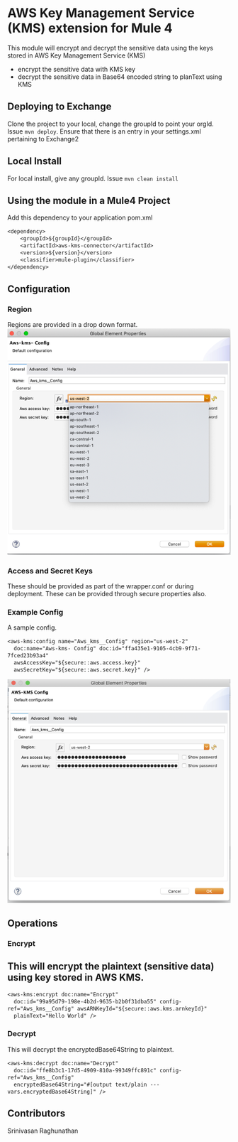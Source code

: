 # AWS Key Management Service (KMS) extension for Mule 4

This module will encrypt and decrypt the sensitive data using the keys stored in AWS Key Management Service (KMS)
- encrypt the sensitive data with KMS key
- decrypt the sensitive data in Base64 encoded string to planText using KMS

## Deploying to Exchange
Clone the project to your local, change the groupId to point your orgId. Issue `mvn deploy`.
Ensure that there is an entry in your settings.xml pertaining to Exchange2

## Local Install
For local install, give any groupId. Issue `mvn clean install`

## Using the module in a Mule4 Project
Add this dependency to your application pom.xml

```
<dependency>
	<groupId>${groupId}</groupId>
	<artifactId>aws-kms-connector</artifactId>
	<version>${version}</version>
	<classifier>mule-plugin</classifier>
</dependency>

```

## Configuration

### Region
Regions are provided in a drop down format.
![alt text](Regions.png)

### Access and Secret Keys
These should be provided as part of the wrapper.conf or during deployment.
These can be provided through secure properties also.


### Example Config
A sample config.
```
<aws-kms:config name="Aws_kms__Config" region="us-west-2"
  doc:name="Aws-kms- Config" doc:id="ffa435e1-9105-4cb9-9f71-7fced23b93a4"
  awsAccessKey="${secure::aws.access.key}"
  awsSecretKey="${secure::aws.secret.key}" />

```

![alt text](config.png)

## Operations

### Encrypt
This will encrypt the plaintext (sensitive data) using key stored in AWS KMS.
-
```
<aws-kms:encrypt doc:name="Encrypt"
  doc:id="99a95d79-198e-4b2d-9635-b2b0f31dba55" config-ref="Aws_kms__Config" awsARNKeyId="${secure::aws.kms.arnkeyId}"
  plainText="Hello World" />
```

### Decrypt
This will decrypt the  encryptedBase64String to plaintext.

```
<aws-kms:decrypt doc:name="Decrypt"
  doc:id="ffe8b3c1-17d5-4909-810a-99349ffc891c" config-ref="Aws_kms__Config"
  encryptedBase64String="#[output text/plain --- vars.encryptedBase64String]" />
```

## Contributors
Srinivasan Raghunathan